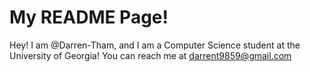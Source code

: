 # My README Page!

Hey! I am @Darren-Tham, and I am a Computer Science student at the University of Georgia!
You can reach me at darrent9859@gmail.com

<!---
Darren-Tham/Darren-Tham is a ✨ special ✨ repository because its `README.md` (this file) appears on your GitHub profile.
You can click the Preview link to take a look at your changes.
--->
